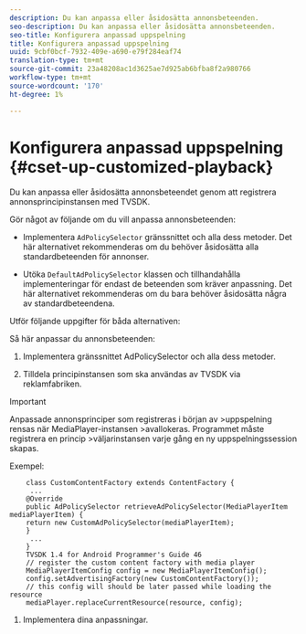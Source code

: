 ```yaml
---
description: Du kan anpassa eller åsidosätta annonsbeteenden.
seo-description: Du kan anpassa eller åsidosätta annonsbeteenden.
seo-title: Konfigurera anpassad uppspelning
title: Konfigurera anpassad uppspelning
uuid: 9cbf0bcf-7932-409e-a690-e79f284eaf74
translation-type: tm+mt
source-git-commit: 23a48208ac1d3625ae7d925ab6bfba8f2a980766
workflow-type: tm+mt
source-wordcount: '170'
ht-degree: 1%

---
```



# Konfigurera anpassad uppspelning {#cset-up-customized-playback}

Du kan anpassa eller åsidosätta annonsbeteendet genom att registrera annonsprincipinstansen med TVSDK.

Gör något av följande om du vill anpassa annonsbeteenden:

* Implementera `AdPolicySelector` gränssnittet och alla dess metoder.
Det här alternativet rekommenderas om du behöver åsidosätta alla standardbeteenden för annonser.

* Utöka `DefaultAdPolicySelector` klassen och tillhandahålla implementeringar för endast de beteenden som kräver anpassning.
Det här alternativet rekommenderas om du bara behöver åsidosätta några av standardbeteendena.

Utför följande uppgifter för båda alternativen:

Så här anpassar du annonsbeteenden:

1. Implementera gränssnittet AdPolicySelector och alla dess metoder.

1. Tilldela principinstansen som ska användas av TVSDK via reklamfabriken.

>[!IMPORTANT]
>
>Anpassade annonsprinciper som registreras i början av >uppspelning rensas när MediaPlayer-instansen >avallokeras. Programmet måste registrera en princip >väljarinstansen varje gång en ny uppspelningssession skapas.

Exempel:

```
    class CustomContentFactory extends ContentFactory {
     ...
    @Override
    public AdPolicySelector retrieveAdPolicySelector(MediaPlayerItem mediaPlayerItem) {
    return new CustomAdPolicySelector(mediaPlayerItem);
    }
     ...
    }
    TVSDK 1.4 for Android Programmer's Guide 46
    // register the custom content factory with media player
    MediaPlayerItemConfig config = new MediaPlayerItemConfig();
    config.setAdvertisingFactory(new CustomContentFactory());
    // this config will should be later passed while loading the resource
    mediaPlayer.replaceCurrentResource(resource, config);
```

1. Implementera dina anpassningar.